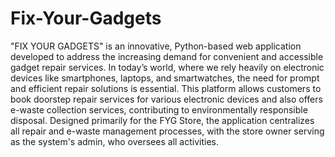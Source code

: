 ﻿# Fix-Your-Gadgets
 "FIX YOUR GADGETS" is an innovative, Python-based web application developed to 
address the increasing demand for convenient and accessible gadget repair services. In 
today’s world, where we rely heavily on electronic devices like smartphones, laptops, and 
smartwatches, the need for prompt and efficient repair solutions is essential. This platform 
allows customers to book doorstep repair services for various electronic devices and also 
offers e-waste collection services, contributing to environmentally responsible disposal. 
Designed primarily for the FYG Store, the application centralizes all repair and e-waste 
management processes, with the store owner serving as the system's admin, who oversees all 
activities.
